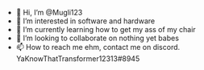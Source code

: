 - 👋 Hi, I’m @Mugli123
- 👀 I’m interested in software and hardware
- 🌱 I’m currently learning how to get my ass of my chair
- 💞️ I’m looking to collaborate on nothing yet babes
- 📫 How to reach me ehm, contact me on discord. YaKnowThatTransformer12313#8945
